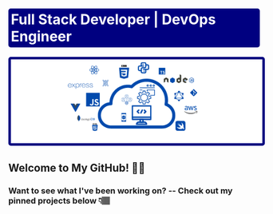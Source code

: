 <h1
id="headerText"
style="
border: solid navy 5px;
color: white;
background-color: navy;
border-radius: 5px;
padding: 0px;
"
>
Full Stack Developer | DevOps Engineer
</h1>

<img
alt="Profile banner image."
src="assets/images/githubProfileBanner.png"
style="
border: solid navy 5px;
border-radius: 5px;
margin: 0px;
padding: 0px;
"
/>

<h2>
Welcome to My GitHub! 👋🏽
</h2>

<!-- <p>
<b>A little about me:</b>
 Section coming soon.
</p> -->

<h3>
Want to see what I've been working on? -- Check out my pinned projects below 👇🏽
</h3>